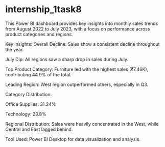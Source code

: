 # internship_1task8
This Power BI dashboard provides key insights into monthly sales trends from August 2022 to July 2023, with a focus on performance across product categories and regions.

Key Insights:
Overall Decline: Sales show a consistent decline throughout the year.

July Dip: All regions saw a sharp drop in sales during July.

Top Product Category: Furniture led with the highest sales (₹7.46K), contributing 44.9% of the total.

Leading Region: West region outperformed others, especially in Q3.

Category Distribution:

Office Supplies: 31.24%

Technology: 23.8%

Regional Distribution: Sales were heavily concentrated in the West, while Central and East lagged behind.

Tool Used:
Power BI Desktop for data visualization and analysis.
